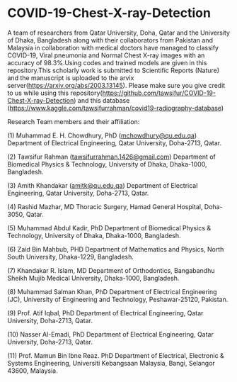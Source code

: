 # COVID-19-Chest-X-ray-Detection
A team of researchers from Qatar University, Doha, Qatar and the University of Dhaka, Bangladesh along with their collaborators from Pakistan and Malaysia in collaboration with medical doctors have managed to classify COVID-19, Viral pneumonia and Normal Chest X-ray images with an accuracy of 98.3%.Using codes and trained models are given in this repository.This scholarly work is submitted to Scientific Reports (Nature) and the manuscript is uploaded to the arvix server(https://arxiv.org/abs/2003.13145). Please make sure you give credit to us while using this repository(https://github.com/tawsifur/COVID-19-Chest-X-ray-Detection) and this database
(https://www.kaggle.com/tawsifurrahman/covid19-radiography-database)

Research Team members and their affiliation:

(1) Muhammad E. H. Chowdhury, PhD (mchowdhury@qu.edu.qa)
Department of Electrical Engineering, Qatar University, Doha-2713, Qatar.

(2) Tawsifur Rahman (tawsifurrahman.1426@gmail.com)
Department of Biomedical Physics & Technology, University of Dhaka, Dhaka-1000, Bangladesh.

(3) Amith Khandakar (amitk@qu.edu.qa)
Department of Electrical Engineering, Qatar University, Doha-2713, Qatar.

(4) Rashid Mazhar, MD
Thoracic Surgery, Hamad General Hospital, Doha-3050, Qatar.

(5) Muhammad Abdul Kadir, PhD
Department of Biomedical Physics & Technology, University of Dhaka, Dhaka-1000, Bangladesh.

(6) Zaid Bin Mahbub, PHD
Department of Mathematics and Physics, North South University, Dhaka-1229, Bangladesh.

(7) Khandakar R. Islam, MD
Department of Orthodontics, Bangabandhu Sheikh Mujib Medical University, Dhaka-1000, Bangladesh.

(8) Muhammad Salman Khan, PhD
Department of Electrical Engineering (JC), University of Engineering and Technology, Peshawar-25120, Pakistan.

(9) Prof. Atif Iqbal, PhD
Department of Electrical Engineering, Qatar University, Doha-2713, Qatar.

(10) Nasser Al-Emadi, PhD
Department of Electrical Engineering, Qatar University, Doha-2713, Qatar.

(11) Prof. Mamun Bin Ibne Reaz. PhD
Department of Electrical, Electronic & Systems Engineering, Universiti Kebangsaan Malaysia, Bangi, Selangor 43600, Malaysia.
